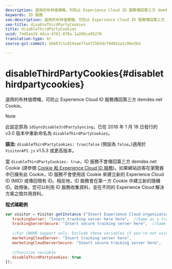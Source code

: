 ```yaml
---
description: 選用的布林值標幟，可防止 Experience Cloud ID 服務傳回第三方 demdex.net Cookie。
keywords: ID 服務
seo-description: 選用的布林值標幟，可防止 Experience Cloud ID 服務傳回第三方 demdex.net Cookie。
seo-title: disableThirdPartyCookies
title: disableThirdPartyCookies
uuid: 7ed5aa16-44ca-4702-878a-1a208ca95270
translation-type: ht
source-git-commit: bb687c1cd14aae7faef2565dcf9d041a1c06e3bd

---
```



# disableThirdPartyCookies{#disablethirdpartycookies}

選用的布林值標幟，可防止 Experience Cloud ID 服務傳回第三方 demdex.net Cookie。

>[!NOTE]
>
>此設定原為 `idSyncDisable3rdPartySyncing`，已在 2018 年 1 月 18 日發行的 v3.0 版本中重新命名為 `disableThirdPartyCookies`。

**語法:** `disableThirdPartyCookies: true|false` (預設為 `false`。)適用於 `VisitorAPI.js` v1.5.3 或更高版本。

當 `disableThirdPartyCookies: true`，ID 服務不會傳回第三方 demdex.net Cookie (請參閱 [Cookie 和 Experience Cloud ID 服務](../../mcvid-introduction/mcvid-cookies.md))。如果網站訪客在瀏覽器中已擁有此 Cookie，ID 服務不會使用該 Cookie 來建立新的 Experience Cloud ID (MID) 或傳回現有 ID。相反地，ID 服務會在第一方 Cookie 中建立新的隨機 ID。啟用後，您可以利用 ID 服務收集資料，並在不同的 Experience Cloud 解決方案之間共用資料。

**程式碼範例**

```js
var visitor = Visitor.getInstance ("Insert Experience Cloud organization ID here",{ 
   trackingServer: "Insert tracking server here here",  //Same as s.trackingServer 
   trackingServerSecure: "Insert secure tracking server here",  //Same as s.trackingServerSecure 
 
   //For CNAME support only. Exclude these variables if you're not using CNAME 
   marketingCloudServer: "Insert tracking server here", 
   marketingCloudServerSecure: "Insert secure tracking server here", 
 
   //Function variable 
   disableThirdPartyCookies: true 
});
```

